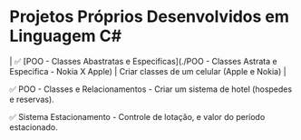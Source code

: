 # Projetos Próprios Desenvolvidos em Linguagem C#


| ✅ [POO - Classes Abastratas e Especificas](./POO - Classes Astrata e Especifica - Nokia X Apple) | Criar classes de um celular (Apple e Nokia) |

✅ POO - Classes e Relacionamentos - Criar um sistema de hotel (hospedes e reservas).

✅ Sistema Estacionamento - Controle de lotação, e valor do período estacionado.

